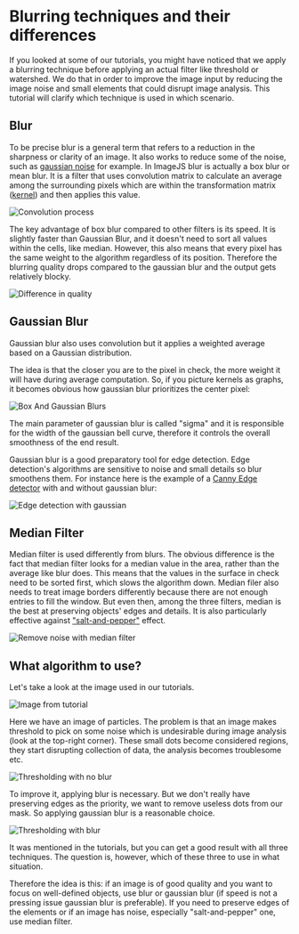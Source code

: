 # Blurring techniques and their differences

If you looked at some of our tutorials, you might have noticed that we apply a blurring technique before applying an actual filter like threshold or watershed. We do that in order to improve the image input by reducing the image noise and small elements that could disrupt image analysis. This tutorial will clarify which technique is used in which scenario.

## Blur

To be precise blur is a general term that refers to a reduction in the sharpness or clarity of an image. It also works to reduce some of the noise, such as [gaussian noise](https://en.wikipedia.org/wiki/Gaussian_noise#:~:text=In%20signal%20processing%20theory%2C%20Gaussian,can%20take%20are%20Gaussian%2Ddistributed. 'wikipedia link on gaussian noise') for example. In ImageJS blur is actually a box blur or mean blur. It is a filter that uses convolution matrix to calculate an average among the surrounding pixels which are within the transformation matrix ([kernel](../glossary.md#kernel 'glossary link on kernel')) and then applies this value.

![Convolution process](./images/blurring/2D_Convolution_Animation.gif)

The key advantage of box blur compared to other filters is its speed. It is slightly faster than Gaussian Blur, and it doesn't need to sort all values within the cells, like median.
However, this also means that every pixel has the same weight to the algorithm regardless of its position. Therefore the blurring quality drops compared to the gaussian blur and the output gets relatively blocky.

![Difference in quality](./images/blurring/MBvsGB.png)

## Gaussian Blur

Gaussian blur also uses convolution but it applies a weighted average based on a Gaussian distribution.

The idea is that the closer you are to the pixel in check, the more weight it will have during average computation. So, if you picture kernels as graphs, it becomes obvious how gaussian blur prioritizes the center pixel:

![Box And Gaussian Blurs](./images/blurring/boxAndGaussianFunctions.png)

The main parameter of gaussian blur is called "sigma" and it is responsible for the width of the gaussian bell curve, therefore it controls the overall smoothness of the end result.

Gaussian blur is a good preparatory tool for edge detection. Edge detection's algorithms are sensitive to noise and small details so blur smoothens them. For instance here is the example of a [Canny Edge detector](../features/morphology/canny-edge-detector.md 'internal link on canny edge detector') with and without gaussian blur:

![Edge detection with gaussian](./images/blurring/edgesWithBlurs.png)

## Median Filter

Median filter is used differently from blurs. The obvious difference is the fact that median filter looks for a median value in the area, rather than the average like blur does. This means that the values in the surface in check need to be sorted first, which slows the algorithm down. Median filer also needs to treat image borders differently because there are not enough entries to fill the window. But even then, among the three filters, median is the best at preserving objects' edges and details.
It is also particularly effective against ["salt-and-pepper"](https://en.wikipedia.org/wiki/Salt-and-pepper_noise 'wikipedia link on salt and pepper') effect.

![Remove noise with median filter](./images/blurring/tigersBlur.png)

## What algorithm to use?

Let's take a look at the image used in our tutorials.

![Image from tutorial](./images/blurring/imgTest.jpg)

Here we have an image of particles. The problem is that an image makes threshold to pick on some noise which is undesirable during image analysis (look at the top-right corner). These small dots become considered regions, they start disrupting collection of data, the analysis becomes troublesome etc.

![Thresholding with no blur](./images/blurring/isodataNoBlur.jpg)

To improve it, applying blur is necessary. But we don't really have preserving edges as the priority, we want to remove useless dots from our mask. So applying gaussian blur is a reasonable choice.

![Thresholding with blur](./images/blurring/isodataBlur.jpg)

It was mentioned in the tutorials, but you can get a good result with all three techniques. The question is, however, which of these three to use in what situation.

Therefore the idea is this: if an image is of good quality and you want to focus on well-defined objects, use blur or gaussian blur (if speed is not a pressing issue gaussian blur is preferable). If you need to preserve edges of the elements or if an image has noise, especially "salt-and-pepper" one, use median filter.
